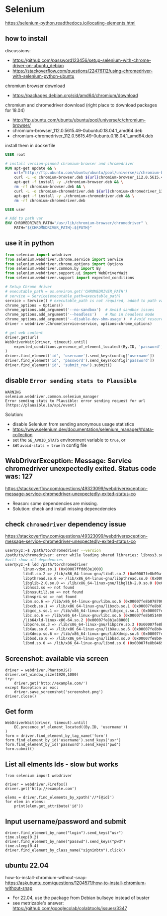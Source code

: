 # Selenium

https://selenium-python.readthedocs.io/locating-elements.html

## how to install
discussions:
- https://github.com/password123456/setup-selenium-with-chrome-driver-on-ubuntu_debian
- https://stackoverflow.com/questions/22476112/using-chromedriver-with-selenium-python-ubuntu

chromium browser download
- https://packages.debian.org/sid/amd64/chromium/download

chromium and chromedriver download (right place to download packages for 18.04)
- http://ftp.ubuntu.com/ubuntu/ubuntu/pool/universe/c/chromium-browser/
- chromium-browser_112.0.5615.49-0ubuntu0.18.04.1_amd64.deb
- chromium-chromedriver_112.0.5615.49-0ubuntu0.18.04.1_amd64.deb

install them in dockerfile
```dockerfile
USER root

# install version-pinned chromium-browser and chromedriver
RUN apt-get update && \
    url="http://ftp.ubuntu.com/ubuntu/ubuntu/pool/universe/c/chromium-browser/" && \
    curl -L -o chromium-browser.deb ${url}chromium-browser_112.0.5615.49-0ubuntu0.18.04.1_amd64.deb && \
    apt-get -f install -y ./chromium-browser.deb && \
    rm -rf chromium-browser.deb && \
    curl -L -o chromium-chromedriver.deb ${url}chromium-chromedriver_112.0.5615.49-0ubuntu0.18.04.1_amd64.deb && \
    apt-get -f install -y ./chromium-chromedriver.deb && \
    rm -rf chromium-chromedriver.deb

USER user

# Add to path var
ENV CHROMEDRIVER_PATH="/usr/lib/chromium-browser/chromedriver" \
    PATH="${CHROMEDRIVER_PATH}:${PATH}"
```

## use it in python
```py
from selenium import webdriver
from selenium.webdriver.chrome.service import Service
from selenium.webdriver.chrome.options import Options
from selenium.webdriver.common.by import By
from selenium.webdriver.support.ui import WebDriverWait
from selenium.webdriver.support import expected_conditions

# Setup Chrome driver
# executable_path = os.environ.get('CHROMEDRIVER_PATH')
# service = Service(executable_path=executable_path)
service = Service() # executable_path is not required, added to path var
chrome_options = Options()
chrome_options.add_argument('--no-sandbox')  # Avoid sandbox issues
chrome_options.add_argument('--headless')    # Run in headless mode
chrome_options.add_argument('--disable-dev-shm-usage')  # Avoid resource limits
driver = webdriver.Chrome(service=service, options=chrome_options)

# get web content
driver.get(url)
WebDriverWait(driver, timeout).until(
    expected_conditions.presence_of_element_located((By.ID, 'password'))
)
driver.find_element('id', 'username').send_keys(config['username'])
driver.find_element('id', 'password').send_keys(config['password'])
driver.find_element('id', 'submit_row').submit()
```

## disable `Error sending stats to Plausible`
```
WARNING
selenium.webdriver.common.selenium_manager
Error sending stats to Plausible: error sending request for url (https://plausible.io/api/event)
```

Solution: 
- disable Selenium from sending anonymous usage statistics
- https://www.selenium.dev/documentation/selenium_manager/#data-collection
- set the `SE_AVOID_STATS` environment variable to `true`, or
-  set `avoid-stats = true` in config file

## WebDriverException: Message: Service chromedriver unexpectedly exited. Status code was: 127
https://stackoverflow.com/questions/49323099/webdriverexception-message-service-chromedriver-unexpectedly-exited-status-co
- Reason: some dependencies are missing. 
- Solution: check and install missing depencdencies

## check `chromedriver` dependency issue
https://stackoverflow.com/questions/49323099/webdriverexception-message-service-chromedriver-unexpectedly-exited-status-co
```sh
user@xyz:~$ /path/to/chromedriver --version
/path/to/chromedriver: error while loading shared libraries: libnss3.so: cannot open shared object file: No such file or directory
#will show all depedencies
user@xyz:~$ ldd /path/to/chromedriver
        linux-vdso.so.1 (0x00007ffdd63e1000)
        libdl.so.2 => /lib/x86_64-linux-gnu/libdl.so.2 (0x00007fe8b09af000)
        libpthread.so.0 => /lib/x86_64-linux-gnu/libpthread.so.0 (0x00007fe8b09aa000)
        libglib-2.0.so.0 => /lib/x86_64-linux-gnu/libglib-2.0.so.0 (0x00007fe8b0870000)
        libnss3.so => not found
        libnssutil3.so => not found
        libnspr4.so => not found
        libm.so.6 => /lib/x86_64-linux-gnu/libm.so.6 (0x00007fe8b0787000)
        libxcb.so.1 => /lib/x86_64-linux-gnu/libxcb.so.1 (0x00007fe8b075d000)
        libgcc_s.so.1 => /lib/x86_64-linux-gnu/libgcc_s.so.1 (0x00007fe8b073d000)
        libc.so.6 => /lib/x86_64-linux-gnu/libc.so.6 (0x00007fe8b0514000)
        /lib64/ld-linux-x86-64.so.2 (0x00007fe8b1a88000)
        libpcre.so.3 => /lib/x86_64-linux-gnu/libpcre.so.3 (0x00007fe8b049e000)
        libXau.so.6 => /lib/x86_64-linux-gnu/libXau.so.6 (0x00007fe8b0496000)
        libXdmcp.so.6 => /lib/x86_64-linux-gnu/libXdmcp.so.6 (0x00007fe8b048e000)
        libbsd.so.0 => /lib/x86_64-linux-gnu/libbsd.so.0 (0x00007fe8b0476000)
        libmd.so.0 => /lib/x86_64-linux-gnu/libmd.so.0 (0x00007fe8b0469000)
```

## Screenshot: available via screen
```
driver = webdriver.PhantomJS()
driver.set_window_size(1920,1080)
try:
    driver.get('http://example.com/')
except Exception as exc:
    driver.save_screenshot('screenshot.png')
driver.close()
```
## Get form
```
WebDriverWait(driver, timeout).until(
    EC.presence_of_element_located((By.ID, 'username'))
)
form = driver.find_element_by_tag_name('form')
form.find_element_by_id('username').send_keys('usr')
form.find_element_by_id('password').send_keys('pwd')
form.submit()
```

## List all elments Ids - slow but works
```
from selenium import webdriver

driver = webdriver.Firefox()
driver.get('http://example.com')

elems = driver.find_elements_by_xpath('//*[@id]')
for elem in elems:
    print(elem.get_attribute('id'))
```

## Input username/password and submit
```
driver.find_element_by_name("login").send_keys("usr")
time.sleep(0.2)
driver.find_element_by_name("passwd").send_keys("pwd")
time.sleep(0.4)
driver.find_element_by_class_name("signinbtn").click()
```

## ubuntu 22.04
how-to-install-chromium-without-snap: https://askubuntu.com/questions/1204571/how-to-install-chromium-without-snap
- For 22.04, use the package from Debian bullseye instead of buster
- see metrizable's answer: https://github.com/googlecolab/colabtools/issues/3347
